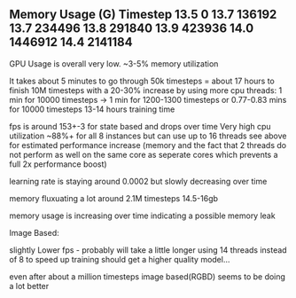 Memory Usage (G)    Timestep
13.5                0
13.7                136192
13.7                234496
13.8                291840
13.9                423936
14.0                1446912
14.4                2141184
----------------------------------
GPU Usage is overall very low. ~3-5% memory utilization

It takes about 5 minutes to go through 50k timesteps = about 17 hours to finish 10M timesteps
with a 20-30% increase by using more cpu threads: 
1 min for 10000 timesteps -> 1 min for 1200-1300 timesteps or 0.77-0.83 mins for 10000 timesteps
13-14 hours training time

fps is around 153+\-3 for state based and drops over time
Very high cpu utilization ~88%+ for all 8 instances but can use up to 16 threads see above for estimated performance increase (memory and the fact that 2 threads do not perform as well on the same core as seperate cores which prevents a full 2x performance boost)

learning rate is staying around 0.0002 but slowly decreasing over time

memory fluxuating a lot around 2.1M timesteps 14.5-16gb

memory usage is increasing over time indicating a possible memory leak

Image Based:

slightly Lower fps - probably will take a little longer
using 14 threads instead of 8 to speed up training
should get a higher quality model...

even after about a million timesteps image based(RGBD) seems to be doing a lot better